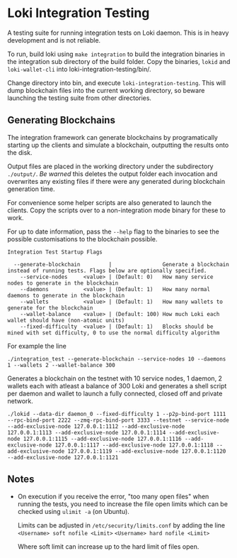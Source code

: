 # Loki Integration Testing
A testing suite for running integration tests on Loki daemon. This is in heavy
development and is not reliable.

To run, build loki using `make integration` to build the integration binaries in
the integration sub directory of the build folder. Copy the binaries, `lokid`
and `loki-wallet-cli` into loki-integration-testing/bin/.

Change directory into bin, and execute `loki-integration-testing`. This will
dump blockchain files into the current working directory, so beware launching
the testing suite from other directories.

## Generating Blockchains
The integration framework can generate blockchains by programatically starting
up the clients and simulate a blockchain, outputting the results onto the disk.

Output files are placed in the working directory under the subdirectory
`./output/`. *Be warned* this deletes the output folder each invocation and
overwrites any existing files if there were any generated during blockchain
generation time.

For convenience some helper scripts are also generated to launch the clients.
Copy the scripts over to a non-integration mode binary for these to work.

For up to date information, pass the `--help` flag to the binaries to see the
possible customisations to the blockchain possible.

```
Integration Test Startup Flags

  --generate-blockchain         |                Generate a blockchain instead of running tests. Flags below are optionally specified.
    --service-nodes     <value> | (Default: 0)   How many service nodes to generate in the blockchain
    --daemons           <value> | (Default: 1)   How many normal daemons to generate in the blockchain
    --wallets           <value> | (Default: 1)   How many wallets to generate for the blockchain
    --wallet-balance    <value> | (Default: 100) How much Loki each wallet should have (non-atomic units)
    --fixed-difficulty  <value> | (Default: 1)   Blocks should be mined with set difficulty, 0 to use the normal difficulty algorithm
```

For example the line

```
./integration_test --generate-blockchain --service-nodes 10 --daemons 1 --wallets 2 --wallet-balance 300
```

Generates a blockchain on the testnet with 10 service nodes, 1 daemon, 2 wallets
each with atleast a balance of 300 Loki and generates a shell script per daemon
and wallet to launch a fully connected, closed off and private network.

```
./lokid --data-dir daemon_0 --fixed-difficulty 1 --p2p-bind-port 1111 --rpc-bind-port 2222 --zmq-rpc-bind-port 3333 --testnet --service-node --add-exclusive-node 127.0.0.1:1112 --add-exclusive-node 127.0.0.1:1113 --add-exclusive-node 127.0.0.1:1114 --add-exclusive-node 127.0.0.1:1115 --add-exclusive-node 127.0.0.1:1116 --add-exclusive-node 127.0.0.1:1117 --add-exclusive-node 127.0.0.1:1118 --add-exclusive-node 127.0.0.1:1119 --add-exclusive-node 127.0.0.1:1120 --add-exclusive-node 127.0.0.1:1121
```

## Notes
- On execution if you receive the error, "too many open files" when running the
  tests, you need to increase the file open limits which can be checked using
  `ulimit -a` (on Ubuntu).

  Limits can be adjusted in `/etc/security/limits.conf` by adding the line
  `<Username> soft nofile <Limit>`
  `<Username> hard nofile <Limit>`

  Where soft limit can increase up to the hard limit of files open.
